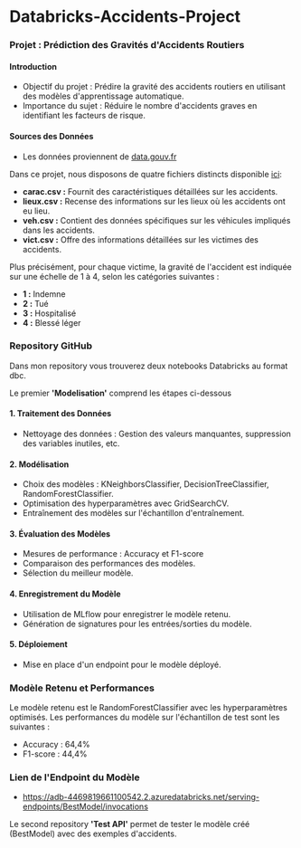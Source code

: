 # Databricks-Accidents-Project

### Projet : Prédiction des Gravités d'Accidents Routiers

#### Introduction
   - Objectif du projet : Prédire la gravité des accidents routiers en utilisant des modèles d'apprentissage automatique.
   - Importance du sujet : Réduire le nombre d'accidents graves en identifiant les facteurs de risque.

#### Sources des Données
   - Les données proviennent de [data.gouv.fr](https://www.data.gouv.fr/fr/)

Dans ce projet, nous disposons de quatre fichiers distincts disponible [ici](https://github.com/asardell/IUT_SD3/tree/main/data):

- **carac.csv :** Fournit des caractéristiques détaillées sur les accidents.
- **lieux.csv :** Recense des informations sur les lieux où les accidents ont eu lieu.
- **veh.csv :** Contient des données spécifiques sur les véhicules impliqués dans les accidents.
- **vict.csv :** Offre des informations détaillées sur les victimes des accidents.

Plus précisément, pour chaque victime, la gravité de l'accident est indiquée sur une échelle de 1 à 4, selon les catégories suivantes :

- **1 :** Indemne
- **2 :** Tué
- **3 :** Hospitalisé
- **4 :** Blessé léger

### Repository GitHub

Dans mon repository vous trouverez deux notebooks Databricks au format dbc.

Le premier **'Modelisation'** comprend les étapes ci-dessous

#### 1. Traitement des Données
   - Nettoyage des données : Gestion des valeurs manquantes, suppression des variables inutiles, etc.

#### 2. Modélisation
   - Choix des modèles : KNeighborsClassifier, DecisionTreeClassifier, RandomForestClassifier.
   - Optimisation des hyperparamètres avec GridSearchCV.
   - Entraînement des modèles sur l'échantillon d'entraînement.

#### 3. Évaluation des Modèles
   - Mesures de performance : Accuracy et F1-score
   - Comparaison des performances des modèles.
   - Sélection du meilleur modèle.

#### 4. Enregistrement du Modèle
   - Utilisation de MLflow pour enregistrer le modèle retenu.
   - Génération de signatures pour les entrées/sorties du modèle.

#### 5. Déploiement
   - Mise en place d'un endpoint pour le modèle déployé.

### Modèle Retenu et Performances

Le modèle retenu est le RandomForestClassifier avec les hyperparamètres optimisés. Les performances du modèle sur l'échantillon de test sont les suivantes :
   - Accuracy : 64,4%
   - F1-score : 44,4%

### Lien de l'Endpoint du Modèle
  - https://adb-4469819661100542.2.azuredatabricks.net/serving-endpoints/BestModel/invocations
  
Le second repository **'Test API'** permet de tester le modèle créé (BestModel) avec des exemples d'accidents.
